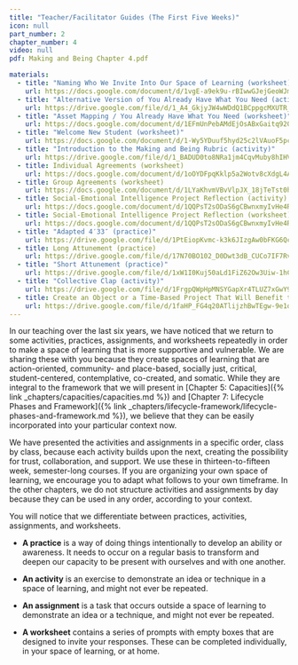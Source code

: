 ```yaml
---
title: "Teacher/Facilitator Guides (The First Five Weeks)"
icon: null
part_number: 2
chapter_number: 4
video: null
pdf: Making and Being Chapter 4.pdf

materials:
  - title: "Naming Who We Invite Into Our Space of Learning (worksheet)"
    url: https://docs.google.com/document/d/1vgE-a9ek9u-rBIwwGJejGeoWJmp6Z14R1TyQTfHzz-o/edit
  - title: "Alternative Version of You Already Have What You Need (activity)"
    url: https://drive.google.com/file/d/1_A4_GkjyJW4wWDdQ1BCppgcMXUTR_oRM/view
  - title: "Asset Mapping / You Already Have What You Need (worksheet)"
    url: https://docs.google.com/document/d/1EFmUnPebAMdEjOsABxGaitq920ZdDYopQbQ3us2T4pc/edit
  - title: "Welcome New Student (worksheet)"
    url: https://docs.google.com/document/d/1-Wy5YDuuf5hyd25c2lVAuoF5pcyPV8okj6_lBwYom_g/edit
  - title: "Introduction to the Making and Being Rubric (activity)"
    url: https://drive.google.com/file/d/1_BADUD0to8NRa1jm4CqvMuby8hIHVV_L/view
  - title: Individual Agreements (worksheet)
    url: https://docs.google.com/document/d/1oOYDFpqKklp5a2Wotv8cXdgL4AWtrxeS_9E2_KiL-X8/edit
  - title: Group Agreements (worksheet)
    url: https://docs.google.com/document/d/1LYaKhvmVBvVlpJX_18jTeTst0h6qAJgf-xTnZuv0HB0/edit
  - title: Social-Emotional Intelligence Project Reflection (activity)	
    url: https://docs.google.com/document/d/1QQPsT2sODaS6gCBwnxmyIvHe4RTpSAFVdM37QtAfsl4/edit
  - title: Social-Emotional Intelligence Project Reflection (worksheet)
    url: https://docs.google.com/document/d/1QQPsT2sODaS6gCBwnxmyIvHe4RTpSAFVdM37QtAfsl4/edit
  - title: "Adapted 4′33″ (practice)"
    url: https://drive.google.com/file/d/1PtEiopKvmc-k3k6JIzgAw0bFKG6QcNzq/view
  - title: Long Attunement (practice)
    url: https://drive.google.com/file/d/17N70BO102_D0Dwt3dB_CUCo7IF7RvhsC/view
  - title: "Short Attunement (practice)"
    url: https://drive.google.com/file/d/1xW1I0Kuj50aLd1FiZ62Ow3Uiw-1hCK39/view
  - title: "Collective Clap (activity)"
    url: https://drive.google.com/file/d/1FrgpQWpHpMNSYGapXr4TLUZ7xGwY9043/view
  - title: Create an Object or a Time-Based Project That Will Benefit the Group. (assignment)
    url: https://drive.google.com/file/d/1faHP_FG4q20ATlijzhBwTEgw-9e1qGpE/view
---
```


In our teaching over the last six years, we have noticed that we return to some activities, practices, assignments, and worksheets repeatedly in order to make a space of learning that is more supportive and vulnerable. We are sharing these with you because they create spaces of learning that are action-oriented, community- and place-based, socially just, critical, student-centered, contemplative, co-created, and somatic. While they are integral to the framework that we will present in [Chapter 5: Capacities]({% link _chapters/capacities/capacities.md %}) and [Chapter 7: Lifecycle Phases and Framework]({% link _chapters/lifecycle-framework/lifecycle-phases-and-framework.md %}), we believe that they can be easily incorporated into your particular context now. 

We have presented the activities and assignments in a specific order, class by class, because each activity builds upon the next, creating the possibility for trust, collaboration, and support. We use these in thirteen-to-fifteen week, semester-long courses. If you are organizing your own space of learning, we encourage you to adapt what follows to your own timeframe. In the other chapters, we do not structure activities and assignments by day because they can be used in any order, according to your context. 

You will notice that we differentiate between practices, activities, assignments, and worksheets.

* **A practice** is a way of doing things intentionally to develop an ability or awareness. It needs to occur on a regular basis to transform and deepen our capacity to be present with ourselves and with one another. 

* **An activity** is an exercise to demonstrate an idea or technique in a space of learning, and might not ever be repeated.

* **An assignment** is a task that occurs outside a space of learning to demonstrate an idea or a technique, and might not ever be repeated.

* **A worksheet** contains a series of prompts with empty boxes that are designed to invite your responses. These can be completed individually, in your space of learning, or at home.